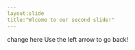 ```yaml
---
layout:slide
title:"Wlcome to our second slide!"
---
```

change here
Use the left arrow to go back!
